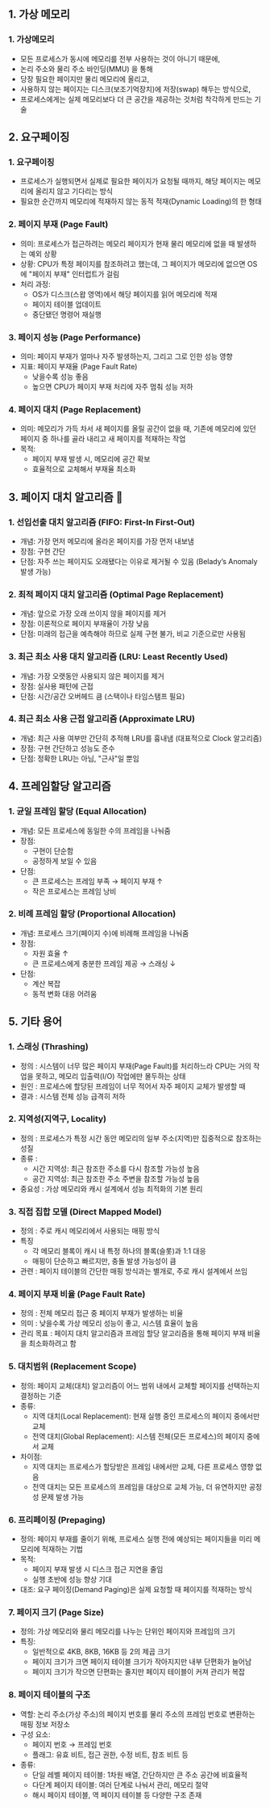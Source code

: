 ## 1. 가상 메모리
### 1. 가상메모리
- 모든 프로세스가 동시에 메모리를 전부 사용하는 것이 아니기 때문에,
- 논리 주소와 물리 주소 바인딩(MMU) 을 통해
- 당장 필요한 페이지만 물리 메모리에 올리고,
- 사용하지 않는 페이지는 디스크(보조기억장치)에 저장(swap) 해두는 방식으로,
- 프로세스에게는 실제 메모리보다 더 큰 공간을 제공하는 것처럼 착각하게 만드는 기술

## 2. 요구페이징
### 1.  요구페이징
- 프로세스가 실행되면서 실제로 필요한 페이지가 요청될 때까지, 해당 페이지는 메모리에 올리지 않고 기다리는 방식
- 필요한 순간까지 메모리에 적재하지 않는 동적 적재(Dynamic Loading)의 한 형태

### 2. 페이지 부재 (Page Fault)
- 의미: 프로세스가 접근하려는 메모리 페이지가 현재 물리 메모리에 없을 때 발생하는 예외 상황
- 상황: CPU가 특정 페이지를 참조하려고 했는데, 그 페이지가 메모리에 없으면 OS에 "페이지 부재" 인터럽트가 걸림
- 처리 과정:
    - OS가 디스크(스왑 영역)에서 해당 페이지를 읽어 메모리에 적재
    - 페이지 테이블 업데이트
    - 중단됐던 명령어 재실행

### 3. 페이지 성능 (Page Performance)
- 의미: 페이지 부재가 얼마나 자주 발생하는지, 그리고 그로 인한 성능 영향
- 지표: 페이지 부재율 (Page Fault Rate)
    - 낮을수록 성능 좋음
    - 높으면 CPU가 페이지 부재 처리에 자주 멈춰 성능 저하

### 4. 페이지 대치 (Page Replacement)
- 의미: 메모리가 가득 차서 새 페이지를 올릴 공간이 없을 때, 기존에 메모리에 있던 페이지 중 하나를 골라 내리고 새 페이지를 적재하는 작업
- 목적:
    - 페이지 부재 발생 시, 메모리에 공간 확보
    - 효율적으로 교체해서 부재율 최소화

## 3. 페이지 대치 알고리즘 🔖
### 1. 선입선출 대치 알고리즘 (FIFO: First-In First-Out)
- 개념: 가장 먼저 메모리에 올라온 페이지를 가장 먼저 내보냄
- 장점: 구현 간단
- 단점: 자주 쓰는 페이지도 오래됐다는 이유로 제거될 수 있음 (Belady’s Anomaly 발생 가능)

### 2. 최적 페이지 대치 알고리즘 (Optimal Page Replacement)
- 개념: 앞으로 가장 오래 쓰이지 않을 페이지를 제거
- 장점: 이론적으로 페이지 부재율이 가장 낮음
- 단점: 미래의 접근을 예측해야 하므로 실제 구현 불가, 비교 기준으로만 사용됨

### 3. 최근 최소 사용 대치 알고리즘 (LRU: Least Recently Used)
- 개념: 가장 오랫동안 사용되지 않은 페이지를 제거
- 장점: 실사용 패턴에 근접
- 단점: 시간/공간 오버헤드 큼 (스택이나 타임스탬프 필요)

### 4. 최근 최소 사용 근접 알고리즘 (Approximate LRU)
- 개념: 최근 사용 여부만 간단히 추적해 LRU를 흉내냄 (대표적으로 Clock 알고리즘)
- 장점: 구현 간단하고 성능도 준수
- 단점: 정확한 LRU는 아님, "근사"일 뿐임

## 4. 프레임할당 알고리즘
### 1. 균일 프레임 할당 (Equal Allocation)
- 개념: 모든 프로세스에 동일한 수의 프레임을 나눠줌
- 장점:
    - 구현이 단순함
    - 공정하게 보일 수 있음
- 단점:
    - 큰 프로세스는 프레임 부족 → 페이지 부재 ↑
    - 작은 프로세스는 프레임 낭비

### 2. 비례 프레임 할당 (Proportional Allocation)
- 개념: 프로세스 크기(페이지 수)에 비례해 프레임을 나눠줌
- 장점:
    - 자원 효율 ↑
    - 큰 프로세스에게 충분한 프레임 제공 → 스래싱 ↓
- 단점:
    - 계산 복잡
    - 동적 변화 대응 어려움

## 5. 기타 용어
### 1. 스래싱 (Thrashing)
- 정의 : 시스템이 너무 많은 페이지 부재(Page Fault)를 처리하느라 CPU는 거의 작업을 못하고, 메모리 입출력(I/O) 작업에만 몰두하는 상태
- 원인 : 프로세스에 할당된 프레임이 너무 적어서 자주 페이지 교체가 발생할 때
- 결과 : 시스템 전체 성능 급격히 저하

### 2. 지역성(지역구, Locality)
- 정의 : 프로세스가 특정 시간 동안 메모리의 일부 주소(지역)만 집중적으로 참조하는 성질
- 종류 :
    - 시간 지역성: 최근 참조한 주소를 다시 참조할 가능성 높음
    - 공간 지역성: 최근 참조한 주소 주변을 참조할 가능성 높음
- 중요성 : 가상 메모리와 캐시 설계에서 성능 최적화의 기본 원리

### 3. 직접 집합 모델 (Direct Mapped Model)
- 정의 : 주로 캐시 메모리에서 사용되는 매핑 방식
- 특징
    - 각 메모리 블록이 캐시 내 특정 하나의 블록(슬롯)과 1:1 대응
    - 매핑이 단순하고 빠르지만, 충돌 발생 가능성이 큼
- 관련 : 페이지 테이블의 간단한 매핑 방식과는 별개로, 주로 캐시 설계에서 쓰임

### 4. 페이지 부재 비율 (Page Fault Rate)
- 정의 : 전체 메모리 접근 중 페이지 부재가 발생하는 비율
- 의미 : 낮을수록 가상 메모리 성능이 좋고, 시스템 효율이 높음
- 관리 목표 : 페이지 대치 알고리즘과 프레임 할당 알고리즘을 통해 페이지 부재 비율을 최소화하려고 함

### 5. 대치범위 (Replacement Scope)
- 정의: 페이지 교체(대치) 알고리즘이 어느 범위 내에서 교체할 페이지를 선택하는지 결정하는 기준
- 종류:
    - 지역 대치(Local Replacement): 현재 실행 중인 프로세스의 페이지 중에서만 교체
    - 전역 대치(Global Replacement): 시스템 전체(모든 프로세스)의 페이지 중에서 교체
- 차이점:
    - 지역 대치는 프로세스가 할당받은 프레임 내에서만 교체, 다른 프로세스 영향 없음
    - 전역 대치는 모든 프로세스의 프레임을 대상으로 교체 가능, 더 유연하지만 공정성 문제 발생 가능

### 6. 프리페이징 (Prepaging)
- 정의: 페이지 부재를 줄이기 위해, 프로세스 실행 전에 예상되는 페이지들을 미리 메모리에 적재하는 기법
- 목적:
    - 페이지 부재 발생 시 디스크 접근 지연을 줄임
    - 실행 초반에 성능 향상 기대
- 대조: 요구 페이징(Demand Paging)은 실제 요청할 때 페이지를 적재하는 방식

### 7. 페이지 크기 (Page Size)
- 정의: 가상 메모리와 물리 메모리를 나누는 단위인 페이지와 프레임의 크기
- 특징:
    - 일반적으로 4KB, 8KB, 16KB 등 2의 제곱 크기
    - 페이지 크기가 크면 페이지 테이블 크기가 작아지지만 내부 단편화가 늘어남
    - 페이지 크기가 작으면 단편화는 줄지만 페이지 테이블이 커져 관리가 복잡

### 8. 페이지 테이블의 구조
- 역할: 논리 주소(가상 주소)의 페이지 번호를 물리 주소의 프레임 번호로 변환하는 매핑 정보 저장소
- 구성 요소:
    - 페이지 번호 → 프레임 번호
    - 플래그: 유효 비트, 접근 권한, 수정 비트, 참조 비트 등
- 종류:
    - 단일 레벨 페이지 테이블: 1차원 배열, 간단하지만 큰 주소 공간에 비효율적
    - 다단계 페이지 테이블: 여러 단계로 나눠서 관리, 메모리 절약
    - 해시 페이지 테이블, 역 페이지 테이블 등 다양한 구조 존재
